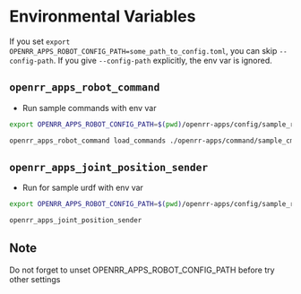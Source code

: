 # Environmental Variables

If you set `export OPENRR_APPS_ROBOT_CONFIG_PATH=some_path_to_config.toml`, you can skip
`--config-path`. If you give `--config-path` explicitly, the env var is ignored.

## `openrr_apps_robot_command`

- Run sample commands with env var

```bash
export OPENRR_APPS_ROBOT_CONFIG_PATH=$(pwd)/openrr-apps/config/sample_robot_client_config_for_urdf_viz.toml

openrr_apps_robot_command load_commands ./openrr-apps/command/sample_cmd_urdf_viz.txt
```

## `openrr_apps_joint_position_sender`

- Run for sample urdf with env var

```bash
export OPENRR_APPS_ROBOT_CONFIG_PATH=$(pwd)/openrr-apps/config/sample_robot_client_config_for_urdf_viz.toml

openrr_apps_joint_position_sender
```

## Note

Do not forget to unset OPENRR_APPS_ROBOT_CONFIG_PATH before try other settings
